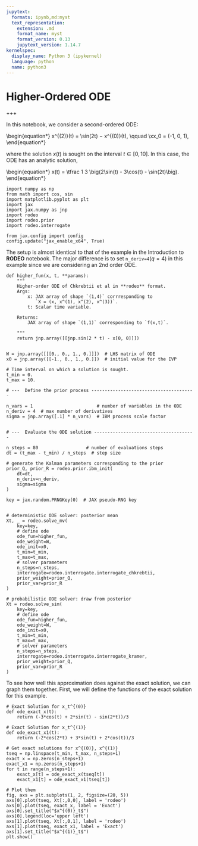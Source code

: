 ```yaml
---
jupytext:
  formats: ipynb,md:myst
  text_representation:
    extension: .md
    format_name: myst
    format_version: 0.13
    jupytext_version: 1.14.7
kernelspec:
  display_name: Python 3 (ipykernel)
  language: python
  name: python3
---
```


# Higher-Ordered ODE

+++

In this notebook, we consider a second-ordered ODE:

\begin{equation*}
x^{(2)}(t) = \sin(2t) − x^{(0)}(t), \qquad \xx_0 = (-1, 0, 1),
\end{equation*}

where the solution $x(t)$ is sought on the interval $t \in [0, 10]$.  In this case, the ODE has an analytic solution,

\begin{equation*}
x(t) = \tfrac 1 3 \big(2\sin(t) - 3\cos(t) - \sin(2t)\big).
\end{equation*}

```{code-cell} ipython3
import numpy as np
from math import cos, sin
import matplotlib.pyplot as plt
import jax
import jax.numpy as jnp
import rodeo
import rodeo.prior
import rodeo.interrogate

from jax.config import config
config.update("jax_enable_x64", True)
```

The setup is almost identical to that of the example in the Introduction to **RODEO** notebook. The major difference is to set `n_deriv=4`$(q=4)$ in this example since we are considering an 2nd order ODE.

```{code-cell} ipython3
def higher_fun(x, t, **params):
    """
    Higher-order ODE of Chkrebtii et al in **rodeo** format.
    Args:
        x: JAX array of shape `(1,4)` corrresponding to
           `X = (x, x^(1), x^(2), x^(3))`.
        t: Scalar time variable.

    Returns:
        JAX array of shape `(1,1)` corresponding to `f(x,t)`.

    """
    return jnp.array([[jnp.sin(2 * t) - x[0, 0]]])


W = jnp.array([[[0., 0., 1., 0.]]])  # LHS matrix of ODE
x0 = jnp.array([[-1., 0., 1., 0.]])  # initial value for the IVP

# Time interval on which a solution is sought.
t_min = 0.
t_max = 10.

# ---  Define the prior process ---------------------------------------

n_vars = 1                        # number of variables in the ODE
n_deriv = 4  # max number of derivatives
sigma = jnp.array([.1] * n_vars)  # IBM process scale factor


# ---  Evaluate the ODE solution --------------------------------------

n_steps = 80                  # number of evaluations steps
dt = (t_max - t_min) / n_steps  # step size

# generate the Kalman parameters corresponding to the prior
prior_Q, prior_R = rodeo.prior.ibm_init(
    dt=dt,
    n_deriv=n_deriv,
    sigma=sigma
)

key = jax.random.PRNGKey(0)  # JAX pseudo-RNG key


# deterministic ODE solver: posterior mean
Xt, _ = rodeo.solve_mv(
    key=key,
    # define ode
    ode_fun=higher_fun,
    ode_weight=W,
    ode_init=x0,
    t_min=t_min,
    t_max=t_max,
    # solver parameters
    n_steps=n_steps,
    interrogate=rodeo.interrogate.interrogate_chkrebtii,
    prior_weight=prior_Q,
    prior_var=prior_R
)

# probabilistic ODE solver: draw from posterior
Xt = rodeo.solve_sim(
    key=key,
    # define ode
    ode_fun=higher_fun,
    ode_weight=W,
    ode_init=x0,
    t_min=t_min,
    t_max=t_max,
    # solver parameters
    n_steps=n_steps,
    interrogate=rodeo.interrogate.interrogate_kramer,
    prior_weight=prior_Q,
    prior_var=prior_R
)
```

To see how well this approximation does against the exact solution, we can graph them together. First, we will define the functions of the exact solution for this example.

```{code-cell} ipython3
# Exact Solution for x_t^{(0)}
def ode_exact_x(t):
    return (-3*cos(t) + 2*sin(t) - sin(2*t))/3

# Exact Solution for x_t^{(1)}
def ode_exact_x1(t):
    return (-2*cos(2*t) + 3*sin(t) + 2*cos(t))/3
```

```{code-cell} ipython3
# Get exact solutions for x^{(0)}, x^{(1)}
tseq = np.linspace(t_min, t_max, n_steps+1)
exact_x = np.zeros(n_steps+1)
exact_x1 = np.zeros(n_steps+1)
for t in range(n_steps+1):
    exact_x[t] = ode_exact_x(tseq[t])
    exact_x1[t] = ode_exact_x1(tseq[t])

# Plot them
fig, axs = plt.subplots(1, 2, figsize=(20, 5))
axs[0].plot(tseq, Xt[:,0,0], label = 'rodeo')
axs[0].plot(tseq, exact_x, label = 'Exact')
axs[0].set_title("$x^{(0)}_t$")
axs[0].legend(loc='upper left')
axs[1].plot(tseq, Xt[:,0,1], label = 'rodeo')
axs[1].plot(tseq, exact_x1, label = 'Exact')
axs[1].set_title("$x^{(1)}_t$")
plt.show()
```
